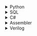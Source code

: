 <details>
<summary>
Python
</summary>

<ul>

<details>
<summary>
Machine learning
</summary>
  
- ### Reinforcement learning:
  - ###### [Gym mountain car](https://github.com/shi-i-chan/practice/blob/main/python/machine_learning/reinforcement_learning/mountain%20car/mountain_car.py)

- ### Neural networks:
  - ###### [CNN filters visualizaion](https://github.com/shi-i-chan/practice/blob/main/python/machine_learning/cnn_filters_visualization.ipynb)
  - ###### [Simple U-Net segmentation](https://github.com/shi-i-chan/practice/blob/main/python/machine_learning/neural_networks/unet%20two%20bricks%20segmentation/unet%20two%20bricks%20segmentation.ipynb) 
  - ###### [Keras CNN timeseries classification from scratch](https://github.com/shi-i-chan/practice/blob/main/python/machine_learning/keras%20timeseries%20classification%20from%20scratch/Keras%20timeseries%20classification.ipynb)
  - ###### [MNIST](https://github.com/shi-i-chan/practice/blob/main/python/machine_learning/neural_networks/MNIST.ipynb)
  - ###### [Fashion MNIST](https://github.com/shi-i-chan/practice/blob/main/python/machine_learning/neural_networks/MNIST%20Fashion.ipynb)
  - ###### [Simple RNN text generation](https://github.com/shi-i-chan/practice/blob/main/python/machine_learning/neural_networks/RNN%20text%20generation%20example.ipynb)
  

- ### Something:
  - ###### [Simple K-means image segmentation](https://github.com/shi-i-chan/practice/blob/main/python/machine_learning/kmeans%20image%20clustering%20so%20bad.ipynb)
  - ###### [Time series smoothing](https://github.com/shi-i-chan/practice/blob/main/python/machine_learning/ts_smoothing.ipynb)
  - ###### [Holt-Winters](https://github.com/shi-i-chan/practice/blob/main/python/machine_learning/HoltWinters.ipynb)
  - ###### [Confusion matrix](https://github.com/shi-i-chan/practice/blob/main/python/machine_learning/confusion%20matrix%20seaborn%20sklearn.ipynb)

</details>


<details>
<summary>
Algorithms
</summary>
  
- ### Other:
  - ###### [Maze exploration (junk code -_-)](https://github.com/shi-i-chan/practice/blob/main/python/other/maze%20exploration/maze%20exploration.py)
  ![til](https://github.com/shi-i-chan/practice/blob/main/python/other/maze%20exploration/animation.gif)
  - ###### [Brown-Robinson iterative method](https://github.com/shi-i-chan/practice/blob/main/python/other/Brown-Robinson%20iterative%20method.py)
  - ###### [Eratosthenes sieve](https://github.com/shi-i-chan/practice/blob/main/python/other/eratosthenes_sieve.py)
  - ###### [Matrix with saddle point generator](https://github.com/shi-i-chan/practice/blob/main/python/other/Matrix%20with%20saddle%20point%20generator.py)
  - ###### [Check braces correct](https://github.com/shi-i-chan/practice/blob/main/python/other/Check%20braces%20correct.py)
  - ###### [Simple parser](https://github.com/shi-i-chan/practice/blob/main/python/other/simple%20parser/simple%20parser.py)

- ### Sorting:
  - ###### [Check sorted](https://github.com/shi-i-chan/practice/blob/main/python/sorting/check_sorted.py)
  - ###### [Bubble sort](https://github.com/shi-i-chan/practice/blob/main/python/sorting/bubble_sort.py)
  - ###### [Insertion sort](https://github.com/shi-i-chan/practice/blob/main/python/sorting/insertion_sort.py)
  - ###### [Selection sort](https://github.com/shi-i-chan/practice/blob/main/python/sorting/selection_sort.py)
  - ###### [Counting sort](https://github.com/shi-i-chan/practice/blob/main/python/sorting/counting_sort.py)
  - ###### [Merge sort](https://github.com/shi-i-chan/practice/blob/main/python/sorting/merge_sort.py)
  - ###### [Quicksort](https://github.com/shi-i-chan/practice/blob/main/python/sorting/quick_sort.py)

- ### Optimization:
  - ###### [Swannn's algorithm](https://github.com/shi-i-chan/practice/blob/main/python/function_minimizing/swann_algorithm.py)
  - ###### [Uniform search](https://github.com/shi-i-chan/practice/blob/main/python/function_minimizing/uniform_min_search.py)
  - ###### [Dichotomy search](https://github.com/shi-i-chan/practice/blob/main/python/function_minimizing/dichotomy_min_search.py)
  - ###### [Fibonacci search](https://github.com/shi-i-chan/practice/blob/main/python/function_minimizing/fibonacci_min_search.py)
  - ###### [Golden section search](https://github.com/shi-i-chan/practice/blob/main/python/function_minimizing/golden_section_min_search.py)
  - ###### [Gradient search](https://github.com/shi-i-chan/practice/blob/main/python/function_minimizing/gradient_min_search.py)

- ### Recursion:
  - ###### [Recursive square](https://github.com/shi-i-chan/practice/blob/main/python/recursion/recursive_square.py)
  - ###### [Recursive factorial](https://github.com/shi-i-chan/practice/blob/main/python/recursion/recuresive_factorial.py)
  - ###### [Recursive fibonacci](https://github.com/shi-i-chan/practice/blob/main/python/recursion/recuresive_fibonacci.py)
  - ###### [Recursive exponentiation](https://github.com/shi-i-chan/practice/blob/main/python/recursion/recursive_exponentiation.py)
  - ###### [Permutation generator](https://github.com/shi-i-chan/practice/blob/main/python/recursion/permutation_generator.py)
  - ###### [Recursive GCD](https://github.com/shi-i-chan/practice/blob/main/python/recursion/recursive_GCD.py)
  - ###### [Tower of hanoi](https://github.com/shi-i-chan/practice/blob/main/python/recursion/tower_of_hanoi.py)

- ### Dynamic programming:
  - ###### [1D](https://github.com/shi-i-chan/practice/blob/main/python/dynamical_programming/1D.py)
  - ###### [2D](https://github.com/shi-i-chan/practice/blob/main/python/dynamical_programming/2D.py)
  - ###### [LCS and LIS](https://github.com/shi-i-chan/practice/blob/main/python/dynamical_programming/LCS_and_LIS.py)
  - ###### [Knapsack problem](https://github.com/shi-i-chan/practice/blob/main/python/dynamical_programming/knapsack_problem.py)
  - ###### [Levenshtein distance](https://github.com/shi-i-chan/practice/blob/main/python/dynamical_programming/levenshtein_distance.py)

- ### Structures:
  - ###### [Stack](https://github.com/shi-i-chan/practice/blob/main/python/structures/stack.py)
  - ###### [Linked list](https://github.com/shi-i-chan/practice/blob/main/python/structures/linked%20list.py)
  - ###### [Queue](https://github.com/shi-i-chan/practice/blob/main/python/structures/queue.py)

- ### Search:
  - ###### [Binary search](https://github.com/shi-i-chan/practice/blob/main/python/search/binary_search.py)
  - ###### [Pattern search](https://github.com/shi-i-chan/practice/blob/main/python/search/pattern_search.py)

</details>

</ul>

</details>

<details>
<summary>
SQL
</summary>

<ul>

<details>
<summary>
Codewars
</summary>

<ul>

- ### 6 kyu:
  - ###### [SQL Basics - Monsters using CASE](https://github.com/shi-i-chan/practice/blob/main/SQL/Codewars/6%20kyu/SQL%20Basics%20-%20Monsters%20using%20CASE.sql)
  - ###### [SQL Basics Simple EXISTS](https://github.com/shi-i-chan/practice/blob/main/SQL/Codewars/6%20kyu/SQL%20Basics%20Simple%20EXISTS.sql)
  - ###### [SQL Basics Simple HAVING](https://github.com/shi-i-chan/practice/blob/main/SQL/Codewars/6%20kyu/SQL%20Basics%20Simple%20HAVING.sql)
  - ###### [SQL Basics Simple JOIN and RANK](https://github.com/shi-i-chan/practice/blob/main/SQL/Codewars/6%20kyu/SQL%20Basics%20Simple%20JOIN%20and%20RANK.sql)
  - ###### [SQL Basics Top 10 customers by total payments amount](https://github.com/shi-i-chan/practice/blob/main/SQL/Codewars/6%20kyu/SQL%20Basics%20Top%2010%20customers%20by%20total%20payments%20amount.sql)
  - ###### [SQL Bug Fixing Fix the JOIN](https://github.com/shi-i-chan/practice/blob/main/SQL/Codewars/6%20kyu/SQL%20Bug%20Fixing%20Fix%20the%20JOIN.sql)


- ### 7 kyu:
  - ###### [Best-Selling Books (SQL for Beginners #5)](https://github.com/shi-i-chan/practice/blob/main/SQL/Codewars/7%20kyu/Best-Selling%20Books%20(SQL%20for%20Beginners%20%235).sql)
  - ###### [Complementary DNA](https://github.com/shi-i-chan/practice/blob/main/SQL/Codewars/7%20kyu/Complementary%20DNA.sql)
  - ###### [Countries Capitals for Trivia Night (SQL for Beginners #6)](https://github.com/shi-i-chan/practice/blob/main/SQL/Codewars/7%20kyu/Countries%20Capitals%20for%20Trivia%20Night%20(SQL%20for%20Beginners%20%236).sql)
  - ###### [Disemvowel Trolls](https://github.com/shi-i-chan/practice/blob/main/SQL/Codewars/7%20kyu/Disemvowel%20Trolls.sql)
  - ###### [Maximum Multiple](https://github.com/shi-i-chan/practice/blob/main/SQL/Codewars/7%20kyu/Maximum%20Multiple.sql)
  - ###### [SQL Basics Simple GROUP BY](https://github.com/shi-i-chan/practice/blob/main/SQL/Codewars/7%20kyu/SQL%20Basics%20Simple%20GROUP%20BY.sql)
  - ###### [SQL Basics Simple JOIN with COUNT](https://github.com/shi-i-chan/practice/blob/main/SQL/Codewars/7%20kyu/SQL%20Basics%20Simple%20JOIN%20with%20COUNT.sql)
  - ###### [SQL Basics Simple JOIN](https://github.com/shi-i-chan/practice/blob/main/SQL/Codewars/7%20kyu/SQL%20Basics%20Simple%20JOIN.sql)
  - ###### [SQL easy regex extraction](https://github.com/shi-i-chan/practice/blob/main/SQL/Codewars/7%20kyu/SQL%20easy%20regex%20extraction.sql)
  - ###### [SQL with Harry Potter Sorting Hat Comparators](https://github.com/shi-i-chan/practice/blob/main/SQL/Codewars/7%20kyu/SQL%20with%20Harry%20Potter%20Sorting%20Hat%20Comparators.sql)
  - ###### [SQL with LOTR Elven Wildcards](https://github.com/shi-i-chan/practice/blob/main/SQL/Codewars/7%20kyu/SQL%20with%20LOTR%20Elven%20Wildcards.sql)
  - ###### [SQL with Pokemon Damage Multipliers](https://github.com/shi-i-chan/practice/blob/main/SQL/Codewars/7%20kyu/SQL%20with%20Pokemon%20Damage%20Multipliers.sql)
  - ###### [SQL with Street Fighter Total Wins](https://github.com/shi-i-chan/practice/blob/main/SQL/Codewars/7%20kyu/SQL%20with%20Street%20Fighter%20Total%20Wins.sql)
  - ###### [Sum of Triangular Numbers](https://github.com/shi-i-chan/practice/blob/main/SQL/Codewars/7%20kyu/Sum%20of%20Triangular%20Numbers.sql)
  - ###### [Sum of angles](https://github.com/shi-i-chan/practice/blob/main/SQL/Codewars/7%20kyu/Sum%20of%20angles.sql)
  - ###### [Sum of odd numbers](https://github.com/shi-i-chan/practice/blob/main/SQL/Codewars/7%20kyu/Sum%20of%20odd%20numbers.sql)
  - ###### [Triangular Treasure](https://github.com/shi-i-chan/practice/blob/main/SQL/Codewars/7%20kyu/Triangular%20Treasure.sql)
  - ###### [Vowel Count](https://github.com/shi-i-chan/practice/blob/main/SQL/Codewars/7%20kyu/Vowel%20Count.sql)

- ### 8 kyu:

</ul>

</details>

</details>

</ul>

</details>

<details>
<summary>
C#
</summary>

<ul>

- ## Algorithms:
   - ###### [Dijkstra’s algorithm](https://github.com/shi-i-chan//practice/tree/main/C%23/Dijkstra%2C%20simulated%20annealing%2C%20knight's%20tour%2C%20graph%20brute%20force/Dijkstra%2C%20simulated%20annealing%2C%20knight's%20tour%2C%20graph%20brute%20force.cs?plain=1#L169-L230)
   
   - ###### [Simulated annealing](https://github.com/shi-i-chan//practice/tree/main/C%23/Dijkstra%2C%20simulated%20annealing%2C%20knight's%20tour%2C%20graph%20brute%20force/Dijkstra%2C%20simulated%20annealing%2C%20knight's%20tour%2C%20graph%20brute%20force.cs?plain=1#L12-L109)
   
   - ###### [Knight's tour](https://github.com/shi-i-chan//practice/tree/main/C%23/Dijkstra%2C%20simulated%20annealing%2C%20knight's%20tour%2C%20graph%20brute%20force/Dijkstra%2C%20simulated%20annealing%2C%20knight's%20tour%2C%20graph%20brute%20force.cs?plain=1#L235-L322)
   
   - ###### [Brute force all paths on the graph between two points](https://github.com/shi-i-chan//practice/tree/main/C%23/Dijkstra%2C%20simulated%20annealing%2C%20knight's%20tour%2C%20graph%20brute%20force/Dijkstra%2C%20simulated%20annealing%2C%20knight's%20tour%2C%20graph%20brute%20force.cs?plain=1#L114-L164)

- ## Structures:
   - ###### [Graph](https://github.com/shi-i-chan//practice/tree/main/C%23/Dijkstra%2C%20simulated%20annealing%2C%20knight's%20tour%2C%20graph%20brute%20force/Dijkstra%2C%20simulated%20annealing%2C%20knight's%20tour%2C%20graph%20brute%20force.cs?plain=1#L369-L456)

- ## Other:
  - ###### [Brown-Robinson iterative method](https://github.com/No1n/some-programming/blob/master/C%23/Game%20theory/Brown-Robinson%20iterative%20method%20FORM.cs)
  
  <ul>
   
  ![image](https://github.com/shi-i-chan/some-practice/blob/master/C%23/Game%20theory/brown%20form.jpg)
   
  </ul>
  
  - ###### [Matrix without saddle point generator](https://github.com/No1n/some-programming/blob/master/C%23/Game%20theory/Matrix%20generator%20without%20saddle%20point.cs)

</ul>

</details>

<details>
<summary>
Assembler
</summary>

<ul>
  
  - ###### [PWM](https://github.com/No1n/some-programming/blob/master/assembler/PWM.asm)
  - ###### [Flashing diod](https://github.com/No1n/some-programming/blob/master/assembler/flashing%20diod.asm)

</ul>

</details>

<details>
<summary>
Verilog
</summary>

<ul>
  
  - ###### [PWM](https://github.com/No1n/some-programming/blob/master/verilog/PWM/PWM.v)

</ul>

</details>

